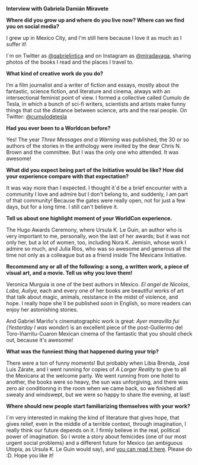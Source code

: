 **Interview with Gabriela Damián Miravete**

**Where did you grow up and where do you live now? Where can we find you on social media?**

I grew up in Mexico City, and I'm still here because I love it as much as I suffer it!

I´m on Twitter as [@gabrielintica](https://www.twitter.com/gabrielintica) and on Instagram as [@miradavaga](http://www.instagram.com/miradavaga), sharing photos of the books I read and the places I travel to.

**What kind of creative work do you do?**

I’m a film journalist and a writer of fiction and essays, mostly about the fantastic, science fiction, and literature and cinema, always with an intersectional feminist point of view. I formed a collective called Cumulo de Tesla, in which a bunch of sci-fi writers, scientists and artists make funny things that cut the distance between science, arts and the real people. On Twitter: [@cumulodetesla](https://www.twitter.com/cumulodetesla)

**Had you ever been to a Worldcon before?**

Yes! The year _Three Messages and a Warning_ was published, the 30 or so authors of the stories in the anthology were invited by the dear Chris N. Brown and the committee. But I was the only one who attended. It was awesome!

**What did you expect being part of the Initiative would be like? How did your experience compare with that expectation?**

It was way more than I expected. I thought it´d be a brief encounter with a community I love and admire but I don't belong to, and suddenly, I am part of that community! Because the gates were really open, not for just a few days, but for a long time. I still can't believe it.

**Tell us about one highlight moment of your WorldCon experience.**

The Hugo Awards Ceremony, where Ursula K. Le Guin, an author who is very important to me, personally, won the last of her awards; but it was not only her, but a lot of women, too, including Nora K. Jemisin, whose work I admire so much, and Julia Rios, who was so awesome and generous all the time not only as a colleague but as a friend inside The Mexicanx Initiative.

**Recommend any or all of the following: a song, a written work, a piece of visual art, and a movie. Tell us why you love them!**

Veronica Murguia is one of the best authors in Mexico. _El angel de Nicolas_, _Loba_, _Auliya_, each and every one of her books are beautiful works of art that talk about magic, animals, resistance in the midst of violence, and hope. I really hope she´ll be published soon in English, so more readers can enjoy her astonishing stories.

And Gabriel Mariño's cinematographic work is great: _Ayer maravilla fui_ (_Yesterday I was wonder_) is an excellent piece of the post-Guillermo del Toro-Iñarritu-Cuaron Mexican cinema of the fantastic that you should check out, because it's awesome!

**What was the funniest thing that happened during your trip?**

There were a ton of funny moments! But probably when Libia Brenda, José Luis Zárate, and I went running for copies of _A Larger Reality_ to give to all the Mexicanx at the welcome party. We went running from one hotel to another, the books were so heavy, the sun was unforgiving, and there was zero air conditioning in the room when we came back, so we finished all sweaty and windswept, but we were so happy to share the evening, at last!

**Where should new people start familiarizing themselves with your work?**

I´m very interested in making the kind of literature that gives hope, that gives relief, even in the middle of a terrible context, through imagination, I really think our future depends on it. I firmly believe in the real, political power of imagination. So I wrote a story about femicides (one of our most urgent social problems) and a different future for Mexico (an ambiguous Utopia, as Ursula K. Le Guin would say), and [you can read it here](http://www.latinamericanliteraturetoday.org/en/2018/may/they-will-dream-garden-gabriela-damián-miravete). Please do :D. Hope you like it!
